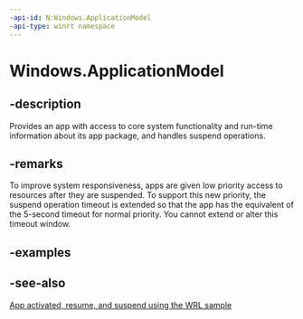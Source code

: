 ```yaml
---
-api-id: N:Windows.ApplicationModel
-api-type: winrt namespace
---
```


# Windows.ApplicationModel

## -description
Provides an app with access to core system functionality and run-time information about its app package, and handles suspend operations.

## -remarks
To improve system responsiveness, apps are given low priority access to resources after they are suspended. To support this new priority, the suspend operation timeout is extended so that the app has the equivalent of the 5-second timeout for normal priority. You cannot extend or alter this timeout window.

## -examples

## -see-also
[App activated, resume, and suspend using the WRL sample](http://code.msdn.microsoft.com/windowsapps/App-activating-and-ec15b168)
